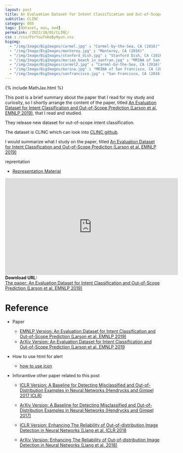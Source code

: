 ```yaml
---
layout: post
title: An Evaluation Dataset for Intent Classification and Out-of-Scope Prediction
subtitle: CLINC 
category: OOS
tags: [dataset, oos, ood]
permalink: /2022/10/01/CLINC/
css : /css/ForYouTubeByHyun.css
bigimg: 
  - "/img/Image/BigImages/carmel.jpg" : "Carmel-by-the-Sea, CA (2016)"
  - "/img/Image/BigImages/monterey.jpg" : "Monterey, CA (2016)"
  - "/img/Image/BigImages/stanford_dish.jpg" : "Stanford Dish, CA (2016)"
  - "/img/Image/BigImages/marian_beach_in_sanfran.jpg" : "MRINA of San Francisco, CA (2016)"
  - "/img/Image/BigImages/carmel2.jpg" : "Carmel-by-the-Sea, CA (2016)"
  - "/img/Image/BigImages/marina.jpg" : "MRINA of San Francisco, CA (2016)"
  - "/img/Image/BigImages/sanfrancisco.jpg" : "San Francisco, CA (2016)"
---
```


{% include MathJax.html %}

This post is a brief summary about the paper that I read for my study and curiosity, so I shortly arrange the content of the paper, titled [An Evaluation Dataset for Intent Classification and Out-of-Scope Prediction (Larson et al. EMNLP 2019)](https://aclanthology.org/D19-1131/), that I read and studied. 

They release new dataset for out-of-scope intent classification.

The dataset is CLINC which can look into [CLINC github](https://github.com/clinc/oos-eval).

I would summarize what I study on the paper, titled [An Evaluation Dataset for Intent Classification and Out-of-Scope Prediction (Larson et al. EMNLP 2019)](https://aclanthology.org/D19-1131/)

<div id="tutorial-section">

  <div id="tutorial-title">reprentation</div>

  <ul class="nav nav-pills">
    <li class="active"><a data-toggle="tab" href="#refrigerator">Representation Material</a></li>
  </ul>

  <div class="tab-content">
    <div id="refrigerator" class="tab-pane fade in active">
      <iframe width="560" height="315" src="https://www.slideshare.net/secret/bJN52wR6chSFk3" frameborder="0" allowfullscreen></iframe>
    </div>
</div>


<div class="alert alert-success" role="alert"><i class="fa fa-paperclip fa-lg"></i> <b>Download URL: </b><br>
  <a href="https://aclanthology.org/D19-1131/">The paper: An Evaluation Dataset for Intent Classification and Out-of-Scope Prediction (Larson et al. EMNLP 2019)</a>
</div>



# Reference 

- Paper 
  - [EMNLP Version: An Evaluation Dataset for Intent Classification and Out-of-Scope Prediction (Larson et al. EMNLP 2019)](https://aclanthology.org/D19-1131/)
  - [ArXiv Version: An Evaluation Dataset for Intent Classification and Out-of-Scope Prediction (Larson et al. EMNLP 2019](https://arxiv.org/abs/1909.02027)
 
- How to use html for alert
  - [how to use icon](http://idratherbewriting.com/documentation-theme-jekyll/mydoc_icons.html)

- Inforamtive other paper related to this post
  - [ICLR Version: A Baseline for Detecting Misclassified and Out-of-Distribution Examples in Neural Networks (Hendrycks and Gimpel 2017 ICLR)](https://openreview.net/forum?id=Hkg4TI9xl)
  - [ArXiv Version: A Baseline for Detecting Misclassified and Out-of-Distribution Examples in Neural Networks (Hendrycks and Gimpel 2017)](https://arxiv.org/abs/1610.02136)
  
  - [ICLR Version: Enhancing The Reliability of Out-of-distribution Image Detection in Neural Networks (Liang et al. ICLR 2018](https://openreview.net/forum?id=H1VGkIxRZ)
  - [ArXiv Version: Enhancing The Reliability of Out-of-distribution Image Detection in Neural Networks (Liang et al. 2018)](https://arxiv.org/abs/1706.02690) 
  
